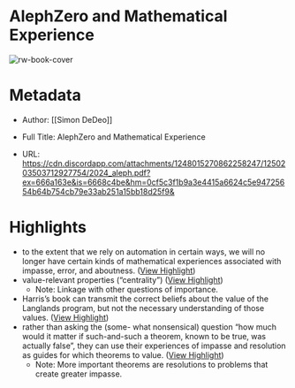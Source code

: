 # AlephZero and Mathematical Experience

![rw-book-cover](https://readwise-assets.s3.amazonaws.com/media/reader/parsed_document_assets/183422291/_pyGsHzhu1VLaGlhysl7ykb-ySXUZY5HcqUeVSyRV-8-cove_TGd9xze.png)

# Metadata
- Author: [[Simon DeDeo]]
- Full Title: AlephZero and Mathematical Experience

- URL: https://cdn.discordapp.com/attachments/1248015270862258247/1250203503712927754/2024_aleph.pdf?ex=666a163e&is=6668c4be&hm=0cf5c3f1b9a3e4415a6624c5e94725654b64b754cb79e33ab251a15bb18d25f9&

# Highlights
- to the extent that we rely on automation in certain ways, we will no longer have certain kinds of mathematical experiences associated with impasse, error, and aboutness. ([View Highlight](https://read.readwise.io/read/01j05g8p3gs2yy0hy2m899db2c))
- value-relevant properties (“centrality”) ([View Highlight](https://read.readwise.io/read/01j05gbqt30x4njfja0pg4m60g))
    - Note: Linkage with other questions of importance.
- Harris’s book can transmit the correct beliefs about the value of the Langlands program, but not the necessary
  understanding of those values. ([View Highlight](https://read.readwise.io/read/01j05ge2hs1e82xprmkjbnx0cs))
- rather than asking the (some- what nonsensical) question “how much would it matter if such-and-such a theorem, known to be true, was actually false”, they can use their experiences of impasse and resolution as guides for which theorems to value. ([View Highlight](https://read.readwise.io/read/01j05ghrd731krg5227d09edza))
    - Note: More important theorems are resolutions to problems that create greater impasse.
